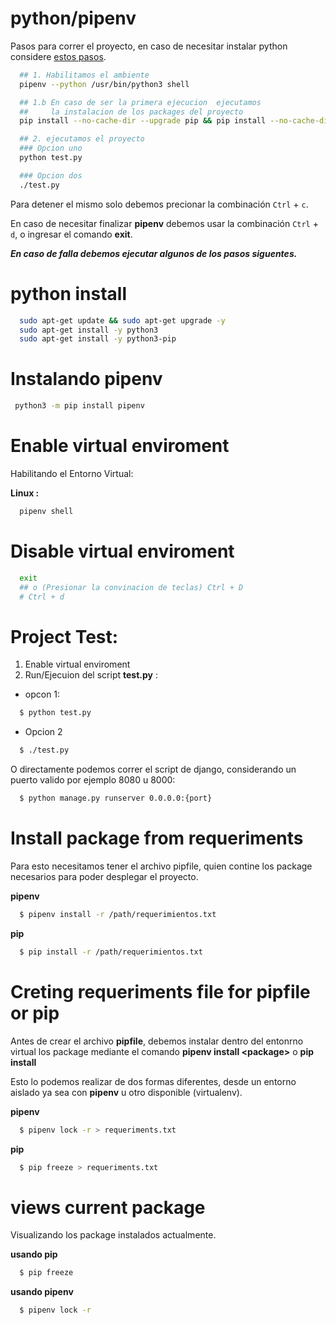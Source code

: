 # python/pipenv
Pasos para correr el proyecto, en caso de necesitar instalar python considere [estos pasos](#python-install).

~~~ bash
  ## 1. Habilitamos el ambiente
  pipenv --python /usr/bin/python3 shell

  ## 1.b En caso de ser la primera ejecucion  ejecutamos
  ##     la instalacion de los packages del proyecto
  pip install --no-cache-dir --upgrade pip && pip install --no-cache-dir -r 0D-Dockerfiles/requerimientos.txt

  ## 2. ejecutamos el proyecto
  ### Opcion uno
  python test.py

  ### Opcion dos
  ./test.py
~~~

Para detener el mismo solo debemos precionar la combinación ```Ctrl``` + ```c```.

En caso de necesitar finalizar __pipenv__ debemos usar la combinación ```Ctrl``` + ```d```, o ingresar el comando __exit__.

***En caso de falla debemos ejecutar algunos de los pasos siguentes.***

# python install
~~~ bash
  sudo apt-get update && sudo apt-get upgrade -y
  sudo apt-get install -y python3
  sudo apt-get install -y python3-pip
~~~ 

# Instalando pipenv
~~~ bash
 python3 -m pip install pipenv
~~~

# Enable virtual enviroment
Habilitando el Entorno Virtual:

**Linux :**

~~~ bash
  pipenv shell
~~~

# Disable virtual enviroment

~~~ bash
  exit
  ## o (Presionar la convinacion de teclas) Ctrl + D
  # Ctrl + d

~~~

# Project Test:
 1. Enable virtual enviroment
 2. Run/Ejecuion del script **test.py** :

  - opcon 1:
  
  ~~~ bash
    $ python test.py 
  ~~~
  
  - Opcion 2
  ~~~ bash
    $ ./test.py
  ~~~

O directamente podemos correr el script de django, considerando un puerto valido por ejemplo 8080 u 8000:

~~~ bash
  $ python manage.py runserver 0.0.0.0:{port} 
~~~

# Install package from requeriments
Para esto necesitamos tener el archivo pipfile, quien contine los package necesarios para poder desplegar el proyecto.

**pipenv**

~~~ bash
  $ pipenv install -r /path/requerimientos.txt  
~~~

**pip**

~~~ bash
  $ pip install -r /path/requerimientos.txt  
~~~

# Creting requeriments file for pipfile or pip
Antes de crear el archivo **pipfile**, debemos instalar dentro del entonrno virtual los package mediante el comando **pipenv install \<package\>** o **pip install**

Esto lo podemos realizar de dos formas diferentes, desde un entorno aislado ya sea con **pipenv** u otro disponible (virtualenv).

**pipenv**

~~~ bash
  $ pipenv lock -r > requeriments.txt
~~~

**pip**

~~~ bash
  $ pip freeze > requeriments.txt
~~~


# views current package
Visualizando los package instalados actualmente.

**usando pip**

~~~ bash
  $ pip freeze
~~~

**usando pipenv**

~~~ bash
  $ pipenv lock -r 
~~~
